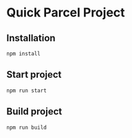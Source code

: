 # Quick Parcel Project
## Installation
`npm install`
## Start project
`npm run start`
## Build project
`npm run build`
